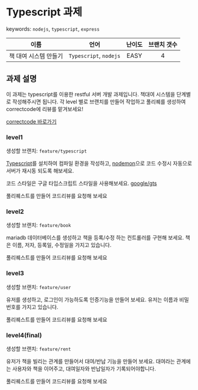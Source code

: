# Typescript 과제

keywords: `nodejs`, `typescript`, `express`

|이름|언어|난이도|브랜치 갯수|
|:-:|:-:|:-:|:-:|
|책 대여 시스템 만들기|`Typescript`, `nodejs`|EASY|4|

## 과제 설명

이 과제는 typescript를 이용한 restful 서버 개발 과제입니다. 책대여 시스템을 단계별로 작성해주시면 됩니다. 각 level 별로 브랜치를 만들어 작업하고 풀리퀘를 생성하여 correctcode에 리뷰를 맡겨보세요!

[correctcode 바로가기](https://correctcode.dev)

### level1

생성할 브랜치: `feature/typescript`

[Typescript](https://www.npmjs.com/package/typescript)를 설치하여 컴파일 환경을 작성하고, [nodemon](https://www.npmjs.com/package/nodemon)으로 코드 수정시 자동으로 서버가 재시동 되도록 해보세요.

코드 스타일은 구글 타입스크립트 스타일을 사용해보세요. [google/gts](https://www.npmjs.com/package/gts)

풀리퀘스트를 만들어 코드리뷰를 요청해 보세요


### level2

생성할 브랜치: `feature/book`

mariadb 데이터베이스를 생성하고 책을 등록/수정 하는 컨트롤러를 구현해 보세요. 책은 이름, 저자, 등록일, 수정일을 가지고 있습니다.

풀리퀘스트를 만들어 코드리뷰를 요청해 보세요

### level3

생성할 브랜치: `feature/user`

유저를 생성하고, 로그인이 가능하도록 인증기능을 만들어 보세요. 유저는 이름과 비밀번호를 가지고 있습니다.

풀리퀘스트를 만들어 코드리뷰를 요청해 보세요

### level4(final)

생성할 브랜치: `feature/rent`

유저가 책을 빌리는 관계를 만들어서 대여/반납 기능을 만들어 보세요. 대여라는 관계에는 사용자와 책을 이어주고, 대여일자와 반납일자가 기록되어야합니다.

풀리퀘스트를 만들어 코드리뷰를 요청해 보세요
